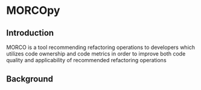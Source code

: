 # MORCOpy

## Introduction
MORCO is a tool recommending refactoring operations to developers which utilizes code ownership and code metrics in order to improve both code quality and applicability of recommended refactoring operations

## Background
